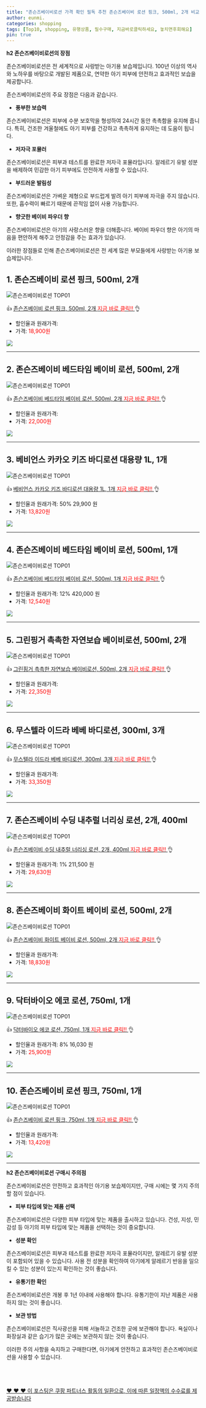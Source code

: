 ```yaml
---
title: "존슨즈베이비로션 가격 확인 필독 추천 존슨즈베이비 로션 핑크, 500ml, 2개 비교 장점 구매가이드"
author: eunmi.
categories: shopping
tags: [Top10, shopping, 유행상품, 필수구매, 지금바로클릭하세요, 놓치면후회해요]
pin: true
---
```

**h2 존슨즈베이비로션의 장점**

존슨즈베이비로션은 전 세계적으로 사랑받는 아기용 보습제입니다. 100년 이상의 역사와 노하우를 바탕으로 개발된 제품으로, 연약한 아기 피부에 안전하고 효과적인 보습을 제공합니다.

존슨즈베이비로션의 주요 장점은 다음과 같습니다.

* **풍부한 보습력**

존슨즈베이비로션은 피부에 수분 보호막을 형성하여 24시간 동안 촉촉함을 유지해 줍니다. 특히, 건조한 겨울철에도 아기 피부를 건강하고 촉촉하게 유지하는 데 도움이 됩니다.

* **저자극 포뮬러**

존슨즈베이비로션은 피부과 테스트를 완료한 저자극 포뮬라입니다. 알레르기 유발 성분을 배제하여 민감한 아기 피부에도 안전하게 사용할 수 있습니다.

* **부드러운 발림성**

존슨즈베이비로션은 가벼운 제형으로 부드럽게 발려 아기 피부에 자극을 주지 않습니다. 또한, 흡수력이 빠르기 때문에 끈적임 없이 사용 가능합니다.

* **향긋한 베이비 파우더 향**

존슨즈베이비로션은 아기의 사랑스러운 향을 더해줍니다. 베이비 파우더 향은 아기의 마음을 편안하게 해주고 안정감을 주는 효과가 있습니다.

이러한 장점들로 인해 존슨즈베이비로션은 전 세계 많은 부모들에게 사랑받는 아기용 보습제입니다.

   

## 1. 존슨즈베이비 로션 핑크, 500ml, 2개

![존슨즈베이비로션 TOP01](https://thumbnail6.coupangcdn.com/thumbnails/remote/230x230ex/image/vendor_inventory/29aa/3031533e4274b7eca7ff159c330e5d895e37a06a5c59b8a5487c53c7b096.jpg)


👍 [존슨즈베이비 로션 핑크, 500ml, 2개 <font color=red> 지금 바로 클릭!! </font> ](https://link.coupang.com/re/AFFSDP?lptag=AF3617701&subid=GithubCoopas&pageKey=49083&traceid=V0-153&itemId=725366649&vendorItemId=84659336100) 👌 


- 할인율과 원래가격: 
- 가격: <span style='color:red'>18,900원</span>

[![](/discount_price.png)](https://link.coupang.com/re/AFFSDP?lptag=AF3617701&subid=GithubCoopas&pageKey=49083&traceid=V0-153&itemId=725366649&vendorItemId=84659336100)

---


   

## 2. 존슨즈베이비 베드타임 베이비 로션, 500ml, 2개

![존슨즈베이비로션 TOP01](https://thumbnail10.coupangcdn.com/thumbnails/remote/230x230ex/image/vendor_inventory/0d29/0cd72dd0ff002b10a62958ded2ae210e65b3548cbb22fc5c827ded61e229.png)


👍 [존슨즈베이비 베드타임 베이비 로션, 500ml, 2개 <font color=red> 지금 바로 클릭!! </font> ](https://link.coupang.com/re/AFFSDP?lptag=AF3617701&subid=GithubCoopas&pageKey=204303837&traceid=V0-153&itemId=13671647748&vendorItemId=84658613092) 👌 


- 할인율과 원래가격: 
- 가격: <span style='color:red'>22,000원</span>

[![](/discount_price.png)](https://link.coupang.com/re/AFFSDP?lptag=AF3617701&subid=GithubCoopas&pageKey=204303837&traceid=V0-153&itemId=13671647748&vendorItemId=84658613092)

---


   

## 3. 베비언스 카카오 키즈 바디로션 대용량 1L, 1개

![존슨즈베이비로션 TOP01](https://thumbnail9.coupangcdn.com/thumbnails/remote/230x230ex/image/vendor_inventory/9d6f/e2a640c22bc98d52881f2ddd64b6b00727913fac0efa9a1f44262c7d64b0.jpg)


👍 [베비언스 카카오 키즈 바디로션 대용량 1L, 1개 <font color=red> 지금 바로 클릭!! </font> ](https://link.coupang.com/re/AFFSDP?lptag=AF3617701&subid=GithubCoopas&pageKey=6386036157&traceid=V0-153&itemId=13590144126&vendorItemId=79139069205) 👌 


- 할인율과 원래가격: 50%  29,900   원
- 가격: <span style='color:red'>13,820원</span>

[![](/discount_price.png)](https://link.coupang.com/re/AFFSDP?lptag=AF3617701&subid=GithubCoopas&pageKey=6386036157&traceid=V0-153&itemId=13590144126&vendorItemId=79139069205)

---


   

## 4. 존슨즈베이비 베드타임 베이비 로션, 500ml, 1개

![존슨즈베이비로션 TOP01](https://thumbnail8.coupangcdn.com/thumbnails/remote/230x230ex/image/vendor_inventory/6a04/50c67dbe1ece10ede3c3f0bbcc7bbf7a00bcea1f1b7ac577f701f3d4bbb6.png)


👍 [존슨즈베이비 베드타임 베이비 로션, 500ml, 1개 <font color=red> 지금 바로 클릭!! </font> ](https://link.coupang.com/re/AFFSDP?lptag=AF3617701&subid=GithubCoopas&pageKey=204303837&traceid=V0-153&itemId=600640090&vendorItemId=84658574957) 👌 


- 할인율과 원래가격: 12%  420,000   원
- 가격: <span style='color:red'>12,540원</span>

[![](/discount_price.png)](https://link.coupang.com/re/AFFSDP?lptag=AF3617701&subid=GithubCoopas&pageKey=204303837&traceid=V0-153&itemId=600640090&vendorItemId=84658574957)

---


   

## 5. 그린핑거 촉촉한 자연보습 베이비로션, 500ml, 2개

![존슨즈베이비로션 TOP01](https://thumbnail9.coupangcdn.com/thumbnails/remote/230x230ex/image/retail/images/7358075357875538-297232c1-4cdf-4fb8-aefe-5a433c691408.jpg)


👍 [그린핑거 촉촉한 자연보습 베이비로션, 500ml, 2개 <font color=red> 지금 바로 클릭!! </font> ](https://link.coupang.com/re/AFFSDP?lptag=AF3617701&subid=GithubCoopas&pageKey=6601497920&traceid=V0-153&itemId=15282694806&vendorItemId=84656610136) 👌 


- 할인율과 원래가격: 
- 가격: <span style='color:red'>22,350원</span>

[![](/discount_price.png)](https://link.coupang.com/re/AFFSDP?lptag=AF3617701&subid=GithubCoopas&pageKey=6601497920&traceid=V0-153&itemId=15282694806&vendorItemId=84656610136)

---


   

## 6. 무스텔라 이드라 베베 바디로션, 300ml, 3개

![존슨즈베이비로션 TOP01](https://thumbnail7.coupangcdn.com/thumbnails/remote/230x230ex/image/retail/images/717536615860997-26adda0d-943b-486c-bdc2-e03192a9f726.jpg)


👍 [무스텔라 이드라 베베 바디로션, 300ml, 3개 <font color=red> 지금 바로 클릭!! </font> ](https://link.coupang.com/re/AFFSDP?lptag=AF3617701&subid=GithubCoopas&pageKey=21993245&traceid=V0-153&itemId=17910180862&vendorItemId=85072867890) 👌 


- 할인율과 원래가격: 
- 가격: <span style='color:red'>33,350원</span>

[![](/discount_price.png)](https://link.coupang.com/re/AFFSDP?lptag=AF3617701&subid=GithubCoopas&pageKey=21993245&traceid=V0-153&itemId=17910180862&vendorItemId=85072867890)

---


   

## 7. 존슨즈베이비 수딩 내추럴 너리싱 로션, 2개, 400ml

![존슨즈베이비로션 TOP01](https://thumbnail9.coupangcdn.com/thumbnails/remote/230x230ex/image/vendor_inventory/8dc7/df0500e5374e931a8bbb85abdc4da4f9b83e5d39911f3140a2224b1cb861.jpg)


👍 [존슨즈베이비 수딩 내추럴 너리싱 로션, 2개, 400ml <font color=red> 지금 바로 클릭!! </font> ](https://link.coupang.com/re/AFFSDP?lptag=AF3617701&subid=GithubCoopas&pageKey=7310290262&traceid=V0-153&itemId=14512084077&vendorItemId=84657570000) 👌 


- 할인율과 원래가격: 1%  211,500   원
- 가격: <span style='color:red'>29,630원</span>

[![](/discount_price.png)](https://link.coupang.com/re/AFFSDP?lptag=AF3617701&subid=GithubCoopas&pageKey=7310290262&traceid=V0-153&itemId=14512084077&vendorItemId=84657570000)

---


   

## 8. 존슨즈베이비 화이트 베이비 로션, 500ml, 2개

![존슨즈베이비로션 TOP01](https://thumbnail7.coupangcdn.com/thumbnails/remote/230x230ex/image/vendor_inventory/a346/8014e1ca1b386e2941178d62ad6289475f8bf85e1e5f2e034ca042140b4c.jpg)


👍 [존슨즈베이비 화이트 베이비 로션, 500ml, 2개 <font color=red> 지금 바로 클릭!! </font> ](https://link.coupang.com/re/AFFSDP?lptag=AF3617701&subid=GithubCoopas&pageKey=49074&traceid=V0-153&itemId=8042690&vendorItemId=87763268504) 👌 


- 할인율과 원래가격: 
- 가격: <span style='color:red'>18,830원</span>

[![](/discount_price.png)](https://link.coupang.com/re/AFFSDP?lptag=AF3617701&subid=GithubCoopas&pageKey=49074&traceid=V0-153&itemId=8042690&vendorItemId=87763268504)

---


   

## 9. 닥터바이오 에코 로션, 750ml, 1개

![존슨즈베이비로션 TOP01](https://thumbnail10.coupangcdn.com/thumbnails/remote/230x230ex/image/vendor_inventory/f294/582b298e5c46d31e9d4a13c53ce34cb16ce42509272ac2461c15c133cf06.jpg)


👍 [닥터바이오 에코 로션, 750ml, 1개 <font color=red> 지금 바로 클릭!! </font> ](https://link.coupang.com/re/AFFSDP?lptag=AF3617701&subid=GithubCoopas&pageKey=6126293842&traceid=V0-153&itemId=11649614159&vendorItemId=81283460463) 👌 


- 할인율과 원래가격: 8%  16,030   원
- 가격: <span style='color:red'>25,900원</span>

[![](/discount_price.png)](https://link.coupang.com/re/AFFSDP?lptag=AF3617701&subid=GithubCoopas&pageKey=6126293842&traceid=V0-153&itemId=11649614159&vendorItemId=81283460463)

---


   

## 10. 존슨즈베이비 로션 핑크, 750ml, 1개

![존슨즈베이비로션 TOP01](https://thumbnail8.coupangcdn.com/thumbnails/remote/230x230ex/image/vendor_inventory/6c7d/b359b2ccfe503c95a55277ca3eae4ad2ebde7fd2c4e4d0fc8c70a61b7876.jpg)


👍 [존슨즈베이비 로션 핑크, 750ml, 1개 <font color=red> 지금 바로 클릭!! </font> ](https://link.coupang.com/re/AFFSDP?lptag=AF3617701&subid=GithubCoopas&pageKey=49083&traceid=V0-153&itemId=16056845823&vendorItemId=86090679127) 👌 


- 할인율과 원래가격: 
- 가격: <span style='color:red'>13,420원</span>

[![](/discount_price.png)](https://link.coupang.com/re/AFFSDP?lptag=AF3617701&subid=GithubCoopas&pageKey=49083&traceid=V0-153&itemId=16056845823&vendorItemId=86090679127)

---
**h2 존슨즈베이비로션 구매시 주의점**

존슨즈베이비로션은 안전하고 효과적인 아기용 보습제이지만, 구매 시에는 몇 가지 주의할 점이 있습니다.

* **피부 타입에 맞는 제품 선택**

존슨즈베이비로션은 다양한 피부 타입에 맞는 제품을 출시하고 있습니다. 건성, 지성, 민감성 등 아기의 피부 타입에 맞는 제품을 선택하는 것이 중요합니다.

* **성분 확인**

존슨즈베이비로션은 피부과 테스트를 완료한 저자극 포뮬라이지만, 알레르기 유발 성분이 포함되어 있을 수 있습니다. 사용 전 성분을 확인하여 아기에게 알레르기 반응을 일으킬 수 있는 성분이 있는지 확인하는 것이 좋습니다.

* **유통기한 확인**

존슨즈베이비로션은 개봉 후 1년 이내에 사용해야 합니다. 유통기한이 지난 제품은 사용하지 않는 것이 좋습니다.

* **보관 방법**

존슨즈베이비로션은 직사광선을 피해 서늘하고 건조한 곳에 보관해야 합니다. 욕실이나 화장실과 같은 습기가 많은 곳에는 보관하지 않는 것이 좋습니다.

이러한 주의 사항을 숙지하고 구매한다면, 아기에게 안전하고 효과적인 존슨즈베이비로션을 사용할 수 있습니다.<br><br><br><br><br> [ ❤ ❤ ❤ 이 포스팅은 쿠팡 파트너스 활동의 일환으로, 이에 따른 일정액의 수수료를 제공받습니다](https://link.coupang.com/a/bcEFyh)
